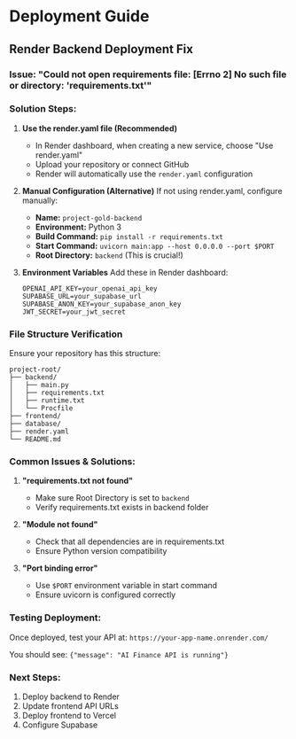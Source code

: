 # Deployment Guide

## Render Backend Deployment Fix

### Issue: "Could not open requirements file: [Errno 2] No such file or directory: 'requirements.txt'"

### Solution Steps:

1. **Use the render.yaml file (Recommended)**
   - In Render dashboard, when creating a new service, choose "Use render.yaml"
   - Upload your repository or connect GitHub
   - Render will automatically use the `render.yaml` configuration

2. **Manual Configuration (Alternative)**
   If not using render.yaml, configure manually:
   - **Name:** `project-gold-backend`
   - **Environment:** Python 3
   - **Build Command:** `pip install -r requirements.txt`
   - **Start Command:** `uvicorn main:app --host 0.0.0.0 --port $PORT`
   - **Root Directory:** `backend` (This is crucial!)

3. **Environment Variables**
   Add these in Render dashboard:
   ```
   OPENAI_API_KEY=your_openai_api_key
   SUPABASE_URL=your_supabase_url
   SUPABASE_ANON_KEY=your_supabase_anon_key
   JWT_SECRET=your_jwt_secret
   ```

### File Structure Verification
Ensure your repository has this structure:
```
project-root/
├── backend/
│   ├── main.py
│   ├── requirements.txt
│   ├── runtime.txt
│   └── Procfile
├── frontend/
├── database/
├── render.yaml
└── README.md
```

### Common Issues & Solutions:

1. **"requirements.txt not found"**
   - Make sure Root Directory is set to `backend`
   - Verify requirements.txt exists in backend folder

2. **"Module not found"**
   - Check that all dependencies are in requirements.txt
   - Ensure Python version compatibility

3. **"Port binding error"**
   - Use `$PORT` environment variable in start command
   - Ensure uvicorn is configured correctly

### Testing Deployment:
Once deployed, test your API at:
`https://your-app-name.onrender.com/`

You should see: `{"message": "AI Finance API is running"}`

### Next Steps:
1. Deploy backend to Render
2. Update frontend API URLs
3. Deploy frontend to Vercel
4. Configure Supabase 